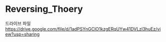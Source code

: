 # Reversing_Thoery

드라이브 파일
https://drive.google.com/file/d/1adPSYnGClO1kzgERqUYw41DVLzl3huEz/view?usp=sharing
